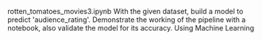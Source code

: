 rotten_tomatoes_movies3.ipynb
With the given dataset, build a model to predict 'audience_rating'. Demonstrate the working of the pipeline with a notebook, also validate the model for its accuracy. Using Machine Learning

